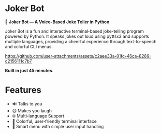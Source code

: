 # Joker Bot

**🤖 Joker Bot — A Voice-Based Joke Teller in Python**

Joker Bot is a fun and interactive terminal-based joke-telling program powered by Python.
It speaks jokes out loud using pyttsx3 and supports multiple languages, providing a cheerful experience through text-to-speech and colorful CLI menus.

https://github.com/user-attachments/assets/c2aee33a-01fc-46ca-8286-c2156111c7b7

**Built in just 45 minutes.**

# Features
- 🔊 Talks to you
- 😄 Makes you laugh
- 🌐 Multi-language Support
- 🎨 Colorful, user-friendly terminal interface
- 🧠 Smart menu with simple user input handling
